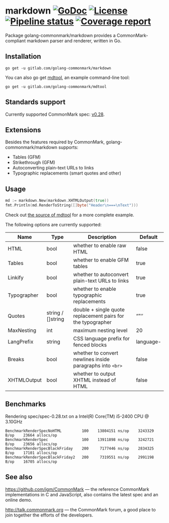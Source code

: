 markdown [![GoDoc](http://godoc.org/gitlab.com/golang-commonmark/markdown?status.svg)](http://godoc.org/gitlab.com/golang-commonmark/markdown) [![License](https://img.shields.io/badge/licence-BSD--2--Clause-blue.svg)](https://opensource.org/licenses/BSD-2-Clause) [![Pipeline status](https://gitlab.com/golang-commonmark/markdown/badges/master/pipeline.svg)](https://gitlab.com/golang-commonmark/markdown/commits/master) [![Coverage report](https://gitlab.com/golang-commonmark/markdown/badges/master/coverage.svg)](https://gitlab.com/golang-commonmark/markdown/commits/master)
========

Package golang-commonmark/markdown provides a CommonMark-compliant markdown parser and renderer, written in Go.

## Installation

    go get -u gitlab.com/golang-commonmark/markdown

You can also go get [mdtool](https://gitlab.com/golang-commonmark/mdtool), an example command-line tool:

    go get -u gitlab.com/golang-commonmark/mdtool

## Standards support

Currently supported CommonMark spec: [v0.28](http://spec.commonmark.org/0.28/).

## Extensions

Besides the features required by CommonMark, golang-commonmark/markdown supports:

  * Tables (GFM)
  * Strikethrough (GFM)
  * Autoconverting plain-text URLs to links
  * Typographic replacements (smart quotes and other)

## Usage

``` go
md := markdown.New(markdown.XHTMLOutput(true))
fmt.Println(md.RenderToString([]byte("Header\n===\nText")))
```

Check out [the source of mdtool](https://gitlab.com/golang-commonmark/mdtool/blob/master/main.go) for a more complete example.

The following options are currently supported:

  Name            |  Type     |                        Description                          | Default
  --------------- | --------- | ----------------------------------------------------------- | ---------
  HTML            | bool      | whether to enable raw HTML                                  | false
  Tables          | bool      | whether to enable GFM tables                                | true
  Linkify         | bool      | whether to autoconvert plain-text URLs to links             | true
  Typographer     | bool      | whether to enable typographic replacements                  | true
  Quotes          | string / []string | double + single quote replacement pairs for the typographer | “”‘’
  MaxNesting      | int       | maximum nesting level                                       | 20
  LangPrefix      | string    | CSS language prefix for fenced blocks                       | language-
  Breaks          | bool      | whether to convert newlines inside paragraphs into `<br>`   | false
  XHTMLOutput     | bool      | whether to output XHTML instead of HTML                     | false

## Benchmarks

Rendering spec/spec-0.28.txt on a Intel(R) Core(TM) i5-2400 CPU @ 3.10GHz

    BenchmarkRenderSpecNoHTML         100    13804151 ns/op    3243329 B/op    23664 allocs/op
    BenchmarkRenderSpec               100    13911898 ns/op    3242721 B/op    23656 allocs/op
    BenchmarkRenderSpecBlackFriday    200     7177446 ns/op    2834325 B/op    17101 allocs/op
    BenchmarkRenderSpecBlackFriday2   200     7319551 ns/op    2991198 B/op    16705 allocs/op

## See also

https://github.com/jgm/CommonMark — the reference CommonMark implementations in C and JavaScript,
  also contains the latest spec and an online demo.

http://talk.commonmark.org — the CommonMark forum, a good place to join together the efforts of the developers.

